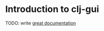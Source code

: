 # Introduction to clj-gui

TODO: write [great documentation](http://jacobian.org/writing/what-to-write/)
